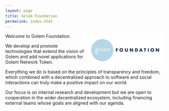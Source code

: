 ```yaml
---
layout: page
title: Golem Foundation
permalink: index.html
---
```


<img src="/resources/Golem.Foundation_Logo_Positive_RGB.png" style="float:right;width:250px">

Welcome to Golem Foundation.

We develop and promote technologies that extend the vision of Golem and add novel applications for Golem Network Token. 

Everything we do is based on the principles of transparency and freedom, which combined with a decentralized approach to software and social interactions can truly make a positive impact on our world.

Our focus is on internal research and development but we are open to cooperation in the  wider decentralized ecosystem, including financing external teams whose goals are aligned with our agenda.
